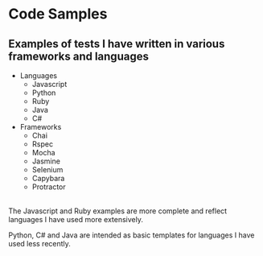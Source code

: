 # Code Samples

## Examples of tests I have written in various frameworks and languages

- Languages
  - Javascript
  - Python
  - Ruby
  - Java
  - C#
- Frameworks
  - Chai 
  - Rspec
  - Mocha
  - Jasmine 
  - Selenium
  - Capybara
  - Protractor 
</br>
The Javascript and Ruby examples are more complete and reflect languages I have used more extensively.

Python, C# and Java are intended as basic templates for languages I have used less recently.
